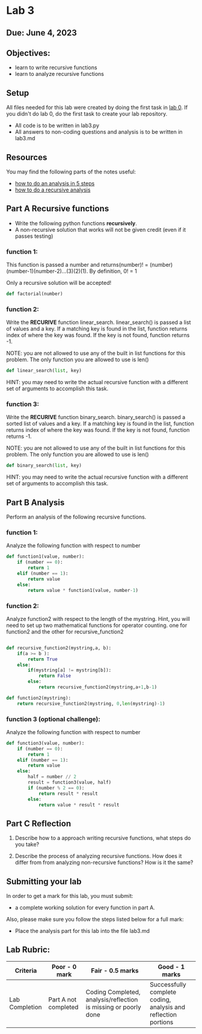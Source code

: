 # Lab 3

## Due: June 4, 2023
## Objectives:

- learn to write recursive functions
- learn to analyze recursive functions

## Setup


All files needed for this lab were created by doing the first task in [lab 0](lab-00.md).  If you didn't do lab 0, do the first task to create your lab repository.


- All code is to be written in lab3.py
- All answers to non-coding questions and analysis is to be written in lab3.md

## Resources

You may find the following parts of the notes useful:
* [how to do an analysis in 5 steps](https://seneca-ictoer.github.io/data-structures-and-algorithms/B-Algorithms-Analysis/how-to-do-an-analysis)
* [how to do a recursive analysis](https://seneca-ictoer.github.io/data-structures-and-algorithms/C-Recursion/analysis-of-recursive-functions)

## Part A Recursive functions

- Write the following python functions **recursively**.
- A non-recursive solution that works will not be given credit (even if it passes testing)

### function 1:

This function is passed a number and returns(number)! = (number)(number-1)(number-2)...(3)(2)(1). By definition, 0! = 1

Only a recursive solution will be accepted!

```python
def factorial(number)
```

### function 2:

Write the **RECURIVE** function linear_search. linear_search() is passed a list of values and a key. If a matching key is found in the list, function returns index of where the key was found. If the key is not found, function returns -1.

NOTE: you are not allowed to use any of the built in list functions for this problem. The only function you are allowed to use is len()

```python
def linear_search(list, key)
```

HINT: you may need to write the actual recursive function with a different set of arguments to accomplish this task.

### function 3:

Write the **RECURIVE** function binary_search. binary_search() is passed a sorted list of values and a key. If a matching key is found in the list, function returns index of where the key was found. If the key is not found, function returns -1.

NOTE: you are not allowed to use any of the built in list functions for this problem. The only function you are allowed to use is len()

```python
def binary_search(list, key)
```

HINT: you may need to write the actual recursive function with a different set of arguments to accomplish this task.

## Part B Analysis

Perform an analysis of the following recursive functions.

### function 1:

Analyze the following function with respect to number

```python
def function1(value, number):
	if (number == 0):
		return 1
	elif (number == 1):
		return value
	else:
		return value * function1(value, number-1)
```

### function 2:

Analyze function2 with respect to the length of the mystring.  Hint, you will need to set up two mathematical functions for operator counting.  one for function2 and the other for recursive_function2

```python

def recursive_function2(mystring,a, b):
	if(a >= b ):
		return True
	else:
		if(mystring[a] != mystring[b]):
			return False
		else:
			return recursive_function2(mystring,a+1,b-1)

def function2(mystring):
	return recursive_function2(mystring, 0,len(mystring)-1)

```

### function 3 (optional challenge):

Analyze the following function with respect to number

```python
def function3(value, number):
	if (number == 0):
		return 1
	elif (number == 1):
		return value
	else:
		half = number // 2
		result = function3(value, half)
		if (number % 2 == 0):
			return result * result
		else:
			return value * result * result

```


## Part C Reflection

1. Describe how to a approach writing recursive functions, what steps do you take?

2. Describe the process of analyzing recursive functions.  How does it differ from from analyzing non-recursive functions?  How is it the same? 


## Submitting your lab

In order to get a mark for this lab, you must submit:

- a complete working solution for every function in part A.

Also, please make sure you follow the steps listed below for a full mark:

- Place the analysis part for this lab into the file lab3.md

## Lab Rubric:

| Criteria       | Poor - 0 mark     | Fair - 0.5 marks                                                                                                                     | Good - 1 marks                                                              |
| -------------- | ----------------- | ------------------------------------------------------------------------------------------------------------------------------------ | --------------------------------------------------------------------------- |
| Lab Completion | Part A not completed | Coding Completed, analysis/reflection is missing or poorly done | Successfully complete coding, analysis and reflection portions |

